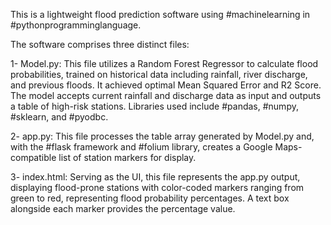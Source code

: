 This is a lightweight flood prediction software using #machinelearning in #pythonprogramminglanguage. 

The software comprises three distinct files:

1- Model.py: This file utilizes a Random Forest Regressor to calculate flood probabilities, trained on historical data including rainfall, river discharge, and previous floods. It achieved optimal Mean Squared Error and R2 Score. The model accepts current rainfall and discharge data as input and outputs a table of high-risk stations. Libraries used include #pandas, #numpy, #sklearn, and #pyodbc.

2- app.py: This file processes the table array generated by Model.py and, with the #flask framework and #folium library, creates a Google Maps-compatible list of station markers for display.

3- index.html: Serving as the UI, this file represents the app.py output, displaying flood-prone stations with color-coded markers ranging from green to red, representing flood probability percentages. A text box alongside each marker provides the percentage value.

